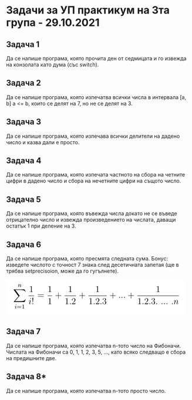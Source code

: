 # Задачи за УП практикум на 3та група - 29.10.2021

## Задача 1
Да се напише програма, която прочита ден от седмицата и го извежда на конзолата като дума (със switch).

## Задача 2
Да се напише програма, която изпечатва всички числа в интервала [a, b] а <= b, които се делят на 7, но не се делят на 3.

## Задача 3
Да се напише програма, която изпечава всички делители на дадено число и казва дали е просто.

## Задача 4
Да се напише програма, която изпечата частното на сбора на четните цифри в дадено число и сбора на нечетните цифри на същото число.

## Задача 5
Да се напише програма, която въвежда числа докато не се въведе отрицателно число и извежда произведението на числата, даващи остатък 1 при деление на 3.

## Задача 6
Да се напише програма, която пресмята следната сума. Бонус: изведете числото с точност 7 знака след десетичната запетая (ще в трябва setprecisoion, може да го гугълнете).

![Фигура](https://raw.githubusercontent.com/triffon/ip-2021-22/master/practicum/3/imgs/03_08_fig.png)

## Задача 7
Да се напише програма, която изпечатва n-тото число на Фибоначи. Числата на Фибоначи са 0, 1, 1, 2, 3, 5, ..., като всяко следващо е сбора на предишните две.

## Задача 8*
Да се напише програма, която изпечатва n-тото просто число.
